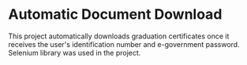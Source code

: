 # Automatic Document Download
This project automatically downloads graduation certificates once it receives the user's identification number and e-government password. <br>
Selenium library was used in the project.

